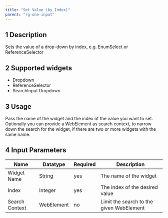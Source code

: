 ```yaml
---
title: "Set Value (by Index)"
parent: "rg-one-input"
---
```


## 1 Description

Sets the value of a drop-down by index, e.g. EnumSelect or ReferenceSelector

## 2 Supported widgets

* Dropdown
* ReferenceSelector
* SearchInput Dropdown

## 3 Usage

Pass the name of the widget and the index of the value you want to set.
Optionally you can provide a WebElement as search context, to narrow down the search for the widget, if there are two or more widgets with the same name.

## 4 Input Parameters

Name | Datatype | Required | Description
--- | --- | --- | ---
Widget Name | String | yes | The name of the widget
Index | Integer | yes | The index of the desired value
Search Context | WebElement | no | Limit the search to the given WebElement
